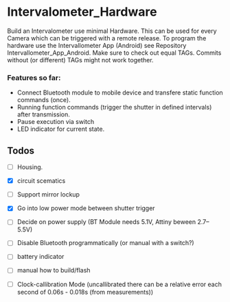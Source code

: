 # Intervalometer_Hardware
Build an Intervalometer use minimal Hardware. This can be used for every Camera which can be triggered with a remote release. To program the hardware use the Intervallometer App (Android) see Repository Intervallometer_App_Android.
Make sure to check out equal TAGs. Commits without (or different) TAGs might not work together.

### Features so far:
 * Connect Bluetooth module to mobile device and transfere static function commands (once).
 * Running function commands (trigger the shutter in defined intervals) after transmission.
 * Pause execution via switch
 * LED indicator for current state. 
 
## Todos
 - [ ] Housing.
 - [x] circuit scematics
 - [ ] Support mirror lockup
 - [x] Go into low power mode between shutter trigger
 - [ ] Decide on power supply (BT Module needs 5.1V, Attiny beween 2.7–5.5V)
 - [ ] Disable Bluetooth programmatically (or manual with a switch?)
 - [ ] battery indicator
 - [ ] manual how to build/flash
 - [ ] Clock-callibration Mode (uncallibrated there can be a relative error each second of 0.06s - 0.018s (from measurements))


